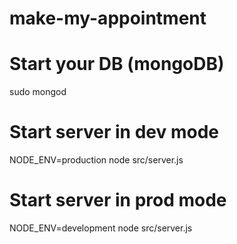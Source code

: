 # make-my-appointment

# Start your DB (mongoDB)

sudo mongod

# Start server in dev mode

NODE_ENV=production node src/server.js

# Start server in prod mode

NODE_ENV=development node src/server.js
